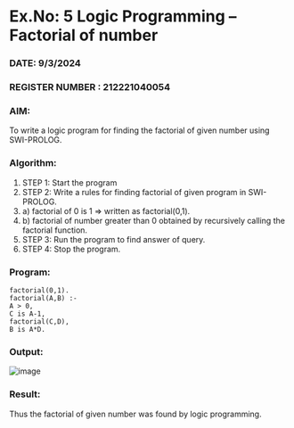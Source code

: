 # Ex.No: 5   Logic Programming – Factorial of number   
### DATE: 9/3/2024                                                                           
### REGISTER NUMBER : 212221040054
### AIM: 
To  write  a logic program for finding the factorial of given number using SWI-PROLOG. 
### Algorithm:
1. STEP 1: Start the program
2. STEP 2:  Write a rules for finding factorial of given program in SWI-PROLOG.
3.   a)	factorial of 0 is 1 => written as factorial(0,1).
4.   b)	factorial of number greater than 0 obtained by recursively calling the factorial    function.
5. STEP 3: Run the program  to find answer of  query.
6. STEP 4: Stop the program.

### Program:
```
factorial(0,1).
factorial(A,B) :-
A > 0,
C is A-1,
factorial(C,D),
B is A*D.
```



### Output:
![image](https://github.com/Hemajaisuriya/AI_Lab_2023-24/assets/147486496/8ffc8916-d34d-44f1-869a-5431f2618c06)




### Result:
Thus the factorial of given number was found by logic programming. 
